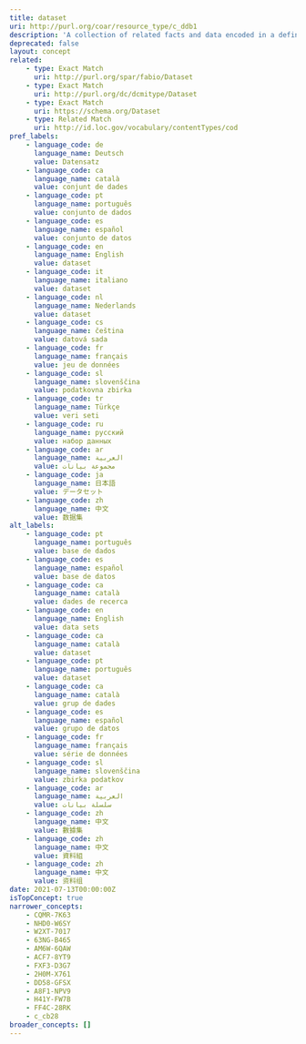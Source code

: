```yaml
---
title: dataset
uri: http://purl.org/coar/resource_type/c_ddb1
description: 'A collection of related facts and data encoded in a defined structure. [Source: Adapted from http://purl.org/spar/fabio/Dataset]'
deprecated: false
layout: concept
related:
    - type: Exact Match
      uri: http://purl.org/spar/fabio/Dataset
    - type: Exact Match
      uri: http://purl.org/dc/dcmitype/Dataset
    - type: Exact Match
      uri: https://schema.org/Dataset
    - type: Related Match
      uri: http://id.loc.gov/vocabulary/contentTypes/cod
pref_labels:
    - language_code: de
      language_name: Deutsch
      value: Datensatz
    - language_code: ca
      language_name: català
      value: conjunt de dades
    - language_code: pt
      language_name: português
      value: conjunto de dados
    - language_code: es
      language_name: español
      value: conjunto de datos
    - language_code: en
      language_name: English
      value: dataset
    - language_code: it
      language_name: italiano
      value: dataset
    - language_code: nl
      language_name: Nederlands
      value: dataset
    - language_code: cs
      language_name: čeština
      value: datová sada
    - language_code: fr
      language_name: français
      value: jeu de données
    - language_code: sl
      language_name: slovenščina
      value: podatkovna zbirka
    - language_code: tr
      language_name: Türkçe
      value: veri seti
    - language_code: ru
      language_name: русский
      value: набор данных
    - language_code: ar
      language_name: العربية
      value: مجموعة بيانات
    - language_code: ja
      language_name: 日本語
      value: データセット
    - language_code: zh
      language_name: 中文
      value: 数据集
alt_labels:
    - language_code: pt
      language_name: português
      value: base de dados
    - language_code: es
      language_name: español
      value: base de datos
    - language_code: ca
      language_name: català
      value: dades de recerca
    - language_code: en
      language_name: English
      value: data sets
    - language_code: ca
      language_name: català
      value: dataset
    - language_code: pt
      language_name: português
      value: dataset
    - language_code: ca
      language_name: català
      value: grup de dades
    - language_code: es
      language_name: español
      value: grupo de datos
    - language_code: fr
      language_name: français
      value: série de données
    - language_code: sl
      language_name: slovenščina
      value: zbirka podatkov
    - language_code: ar
      language_name: العربية
      value: سلسلة بيانات
    - language_code: zh
      language_name: 中文
      value: 數據集
    - language_code: zh
      language_name: 中文
      value: 資料組
    - language_code: zh
      language_name: 中文
      value: 资料组
date: 2021-07-13T00:00:00Z
isTopConcept: true
narrower_concepts:
    - CQMR-7K63
    - NHD0-W6SY
    - W2XT-7017
    - 63NG-B465
    - AM6W-6QAW
    - ACF7-8YT9
    - FXF3-D3G7
    - 2H0M-X761
    - DD58-GFSX
    - A8F1-NPV9
    - H41Y-FW7B
    - FF4C-28RK
    - c_cb28
broader_concepts: []
---
```


